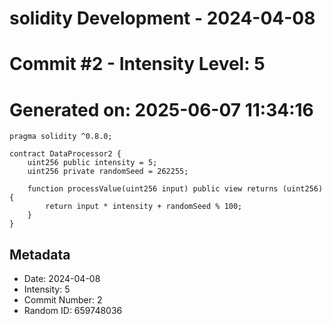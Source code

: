 ﻿# solidity Development - 2024-04-08
# Commit #2 - Intensity Level: 5
# Generated on: 2025-06-07 11:34:16
```solidity
pragma solidity ^0.8.0;

contract DataProcessor2 {
    uint256 public intensity = 5;
    uint256 private randomSeed = 262255;

    function processValue(uint256 input) public view returns (uint256) {
        return input * intensity + randomSeed % 100;
    }
}
```
## Metadata
- Date: 2024-04-08
- Intensity: 5
- Commit Number: 2
- Random ID: 659748036
